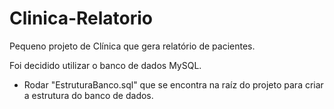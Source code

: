 # Clinica-Relatorio
Pequeno projeto de Clínica que gera relatório de pacientes.

Foi decidido utilizar o banco de dados MySQL.

- Rodar "EstruturaBanco.sql" que se encontra na raíz do projeto para criar a estrutura do banco de dados.

